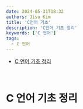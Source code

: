```yaml
---
date: 2024-05-31T18:32
authors: Jisu Kim
title: 'C언어 기초'
description: 'C언어 기초 정리'
keywords: ['C 언어']
tags:
  - C 언어
---
```


- [C 언어 기초 정리](#c-언어-기초-정리)

<!--truncate-->

<br />

# C 언어 기초 정리
